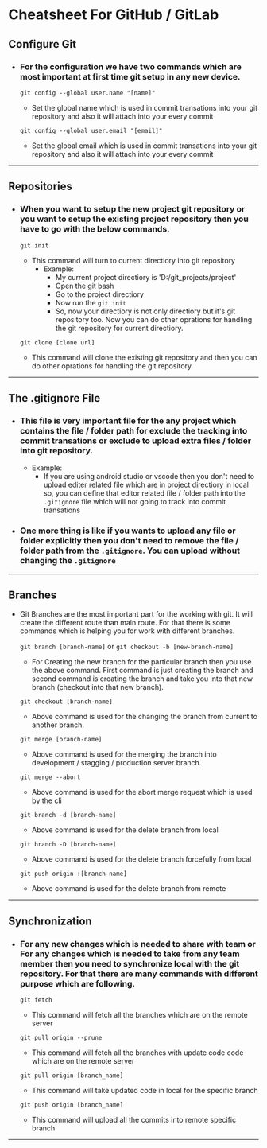 Cheatsheet For GitHub / GitLab
===
## Configure Git
- ### For the configuration we have two commands which are most important at first time git setup in any new device.

    `git config --global user.name "[name]"`
    - Set the global name which is used in commit transations into your git repository and also it will attach into your every commit
 
    `git config --global user.email "[email]"`
    - Set the global email which is used in commit transations into your git repository and also it will attach into your every commit
---
## Repositories
- ### When you want to setup the new project git repository or you want to setup the existing project repository then you have to go with the below commands.

    `git init`
    - This command will turn to current directiory into git repository
        - Example:
            - My current project directiory is 'D:/git_projects/project'
            - Open the git bash
            - Go to the project directiory
            - Now run the `git init`
            - So, now your directiory is not only directiory but it's git repository too. Now you can do other oprations for handling the git repository for current directiory.

    `git clone [clone url]`
    - This command will clone the existing git repository and then you can do other oprations for handling the git repository
---
## The .gitignore File
- ### This file is very important file for the any project which contains the file / folder path for exclude the tracking into commit transations or exclude to upload extra files / folder into git repository.
    - Example:
        - If you are using android studio or vscode then you don't need to upload editer related file which are in project directiory in local so, you can define that editor related file / folder path into the `.gitignore` file which will not going to track into commit transations
- ### One more thing is like if you wants to upload any file or folder explicitly then you don't need to remove the file / folder path from the `.gitignore`. You can upload without changing the `.gitignore`
---
## Branches
- Git Branches are the most important part for the working with git. It will create the different route than main route. For that there is some commands which is helping you for work with different branches.

    `git branch [branch-name]` or `git checkout -b [new-branch-name]`
    - For Creating the new branch for the particular branch then you use the above command. First command is just creating the branch and second command is creating the branch and take you into that new branch (checkout into that new branch).

    `git checkout [branch-name]`
    - Above command is used for the changing the branch from current to another branch.

    `git merge [branch-name]`
    - Above command is used for the merging the branch into development / stagging / production server branch.
    
    `git merge --abort`
    - Above command is used for the abort merge request which is used by the cli
    
    `git branch -d [branch-name]`
    - Above command is used for the delete branch from local
    
    `git branch -D [branch-name]`
    - Above command is used for the delete branch forcefully from local
    
    `git push origin :[branch-name]`
    - Above command is used for the delete branch from remote
---
## Synchronization
- ### For any new changes which is needed to share with team or For any changes which is needed to take from any team member then you need to synchronize local with the git repository. For that there are many commands with different purpose which are following.

    `git fetch`
    - This command will fetch all the branches which are on the remote server

    `git pull origin --prune`
    - This command will fetch all the branches with update code code which are on the remote server

    `git pull origin [branch_name]`
    - This command will take updated code in local for the specific branch

    `git push origin [branch_name]`
    - This command will upload all the commits into remote specific branch
---